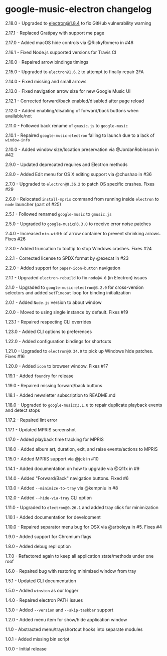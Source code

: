 # google-music-electron changelog
2.18.0 - Upgraded to electron@1.8.4 to fix GitHub vulnerability warning

2.17.1 - Replaced Gratipay with support me page

2.17.0 - Added macOS hide controls via @RickyRomero in #46

2.16.1 - Fixed Node.js supported versions for Travis CI

2.16.0 - Repaired arrow bindings timings

2.15.0 - Upgraded to `electron@1.6.2` to attempt to finally repair 2FA

2.14.0 - Fixed missing and small arrows

2.13.0 - Fixed navigation arrow size for new Google Music UI

2.12.1 - Corrected forward/back enabled/disabled after page reload

2.12.0 - Added enabling/disabling of forward/back buttons when available/not

2.11.0 - Followed back rename of `gmusic.js` to  `google-music`

2.10.1 - Repaired `google-music-electron` failing to launch due to a lack of `window-info`

2.10.0 - Added window size/location preservation via @JordanRobinson in #42

2.9.0 - Updated deprecated requires and Electron methods

2.8.0 - Added Edit menu for OS X editing support via @chushao in #36

2.7.0 - Upgraded to `electron@0.36.2` to patch OS specific crashes. Fixes #29

2.6.0 - Relocated `install-mpris` command from running inside `electron` to `node` launcher (part of #25)

2.5.1 - Followed renamed `google-music` to `gmusic.js`

2.5.0 - Upgraded to `google-music@3.3.0` to receive error noise patches

2.4.0 - Increased `min-width` of arrow container to prevent shrinking arrows. Fixes #26

2.3.0 - Added truncation to tooltip to stop Windows crashes. Fixes #24

2.2.1 - Corrected license to SPDX format by @execat in #23

2.2.0 - Added support for `paper-icon-button` navigation

2.1.1 - Upgraded `electron-rebuild` to fix `node@4.0` (in Electron) issues

2.1.0 - Upgraded to `google-music-electron@3.2.0` for cross-version selectors and added `setTimeout` loop for binding initialization

2.0.1 - Added `Node.js` version to about window

2.0.0 - Moved to using single instance by default. Fixes #19

1.23.1 - Repaired respecting CLI overrides

1.23.0 - Added CLI options to preferences

1.22.0 - Added configuration bindings for shortcuts

1.21.0 - Upgraded to `electron@0.34.0` to pick up Windows hide patches. Fixes #16

1.20.0 - Added `icon` to browser window. Fixes #17

1.19.1 - Added `foundry` for release

1.19.0 - Repaired missing forward/back buttons

1.18.1 - Added newsletter subscription to README.md

1.18.0 - Upgraded to `google-music@3.1.0` to repair duplicate playback events and detect stops

1.17.2 - Repaired lint error

1.17.1 - Updated MPRIS screenshot

1.17.0 - Added playback time tracking for MPRIS

1.16.0 - Added album art, duration, exit, and raise events/actions to MPRIS

1.15.0 - Added MPRIS support via @jck in #10

1.14.1 - Added documentation on how to upgrade via @Q11x in #9

1.14.0 - Added "Forward/Back" navigation buttons. Fixed #6

1.13.0 - Added `--minimize-to-tray` via @kempniu in #8

1.12.0 - Added `--hide-via-tray` CLI option

1.11.0 - Upgraded to `electron@0.26.1` and added tray click for minimization

1.10.1 - Added documentation for development

1.10.0 - Repaired separator menu bug for OSX via @arboleya in #5. Fixes #4

1.9.0 - Added support for Chromium flags

1.8.0 - Added debug repl option

1.7.0 - Refactored again to keep all application state/methods under one roof

1.6.0 - Repaired bug with restoring minimized window from tray

1.5.1 - Updated CLI documentation

1.5.0 - Added `winston` as our logger

1.4.0 - Repaired electron PATH issues

1.3.0 - Added `--version` and `--skip-taskbar` support

1.2.0 - Added menu item for show/hide application window

1.1.0 - Abstracted menu/tray/shortcut hooks into separate modules

1.0.1 - Added missing bin script

1.0.0 - Initial release

